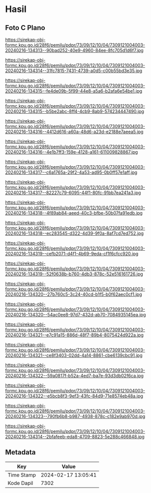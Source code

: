 # Hasil

## Foto C Plano

https://sirekap-obj-formc.kpu.go.id/28f6/pemilu/pdpr/73/09/12/10/04/7309121004003-20240216-134313--90bad252-40e9-4960-84ee-8fc705d1d6f7.jpg

https://sirekap-obj-formc.kpu.go.id/28f6/pemilu/pdpr/73/09/12/10/04/7309121004003-20240216-134314--31fc7815-7431-4739-a0d5-c00b55bd3e35.jpg

https://sirekap-obj-formc.kpu.go.id/28f6/pemilu/pdpr/73/09/12/10/04/7309121004003-20240216-134315--fe4de09b-5f99-44e8-a5a6-b2afa6e54be1.jpg

https://sirekap-obj-formc.kpu.go.id/28f6/pemilu/pdpr/73/09/12/10/04/7309121004003-20240216-134315--b5be2abc-8ff4-4cb9-8ab9-574234447490.jpg

https://sirekap-obj-formc.kpu.go.id/28f6/pemilu/pdpr/73/09/12/10/04/7309121004003-20240216-134316--4412d616-a60a-48d6-a23d-e2188e7aeea5.jpg

https://sirekap-obj-formc.kpu.go.id/28f6/pemilu/pdpr/73/09/12/10/04/7309121004003-20240216-134316--4e1b7ff3-159e-4128-a161-611009828867.jpg

https://sirekap-obj-formc.kpu.go.id/28f6/pemilu/pdpr/73/09/12/10/04/7309121004003-20240216-134317--c6a1765a-29f2-4a53-ad95-0b0ff57e1aff.jpg

https://sirekap-obj-formc.kpu.go.id/28f6/pemilu/pdpr/73/09/12/10/04/7309121004003-20240216-134317--82227c79-6095-44f1-80fc-91bb7ea241a3.jpg

https://sirekap-obj-formc.kpu.go.id/28f6/pemilu/pdpr/73/09/12/10/04/7309121004003-20240216-134318--4f89ab84-aeed-40c3-bfbe-50b07fa91edb.jpg

https://sirekap-obj-formc.kpu.go.id/28f6/pemilu/pdpr/73/09/12/10/04/7309121004003-20240216-134318--ec283545-d322-4d39-9f0a-8af7cd7ed752.jpg

https://sirekap-obj-formc.kpu.go.id/28f6/pemilu/pdpr/73/09/12/10/04/7309121004003-20240216-134319--cefb2071-d4f1-4b69-9eda-cf1f6cfcc920.jpg

https://sirekap-obj-formc.kpu.go.id/28f6/pemilu/pdpr/73/09/12/10/04/7309121004003-20240216-134319--52f0638b-b760-4db3-878c-52e516161726.jpg

https://sirekap-obj-formc.kpu.go.id/28f6/pemilu/pdpr/73/09/12/10/04/7309121004003-20240216-134320--27b760c5-3c24-40cd-b1f5-b0f62aec0cf1.jpg

https://sirekap-obj-formc.kpu.go.id/28f6/pemilu/pdpr/73/09/12/10/04/7309121004003-20240216-134320--54ac0ee8-97d7-432d-ab70-7084935145ea.jpg

https://sirekap-obj-formc.kpu.go.id/28f6/pemilu/pdpr/73/09/12/10/04/7309121004003-20240216-134321--e7c91a15-886d-48f7-89b4-8075424d922a.jpg

https://sirekap-obj-formc.kpu.go.id/28f6/pemilu/pdpr/73/09/12/10/04/7309121004003-20240216-134321--ce8f3403-02dd-4a14-8861-cbe6139cbc91.jpg

https://sirekap-obj-formc.kpu.go.id/28f6/pemilu/pdpr/73/09/12/10/04/7309121004003-20240216-134322--59a0817f-b52a-4ed7-ba7e-93d3db02f6ca.jpg

https://sirekap-obj-formc.kpu.go.id/28f6/pemilu/pdpr/73/09/12/10/04/7309121004003-20240216-134322--e5bcb8f3-9ef3-43fc-84d9-71e8574eb48a.jpg

https://sirekap-obj-formc.kpu.go.id/28f6/pemilu/pdpr/73/09/12/10/04/7309121004003-20240216-134323--790fb6b8-b987-4938-878c-c182e9ab970d.jpg

https://sirekap-obj-formc.kpu.go.id/28f6/pemilu/pdpr/73/09/12/10/04/7309121004003-20240216-134314--2bfafeeb-eda8-4709-8823-5e288c466848.jpg


## Metadata

| Key        | Value               |
| ---------- | ------------------- |
| Time Stamp | 2024-02-17 13:05:41 |
| Kode Dapil | 7302                |



